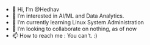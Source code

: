 - 👋 Hi, I’m @Hedhav
- 👀 I’m interested in AI/ML and Data Analytics.
- 🌱 I’m currently learning Linux System Administration
- 💞️ I’m looking to collaborate on nothing, as of now
- 📫 How to reach me : You can't.   :)

<!---
Hedhav/Hedhav is a ✨ special ✨ repository because its `README.md` (this file) appears on your GitHub profile.
You can click the Preview link to take a look at your changes.
--->
